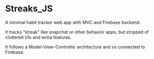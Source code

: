 # Streaks_JS
A minimal habit tracker web app with MVC and Firebase backend.

It tracks “streak” like snapchat or other behavior apps, but stripped of cluttered UIs and extra features. 

It follows a Model-View-Controller architecture and os connected to Firebase.
